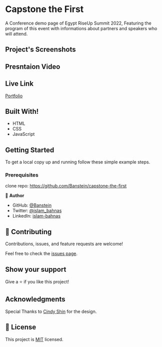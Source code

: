 # Capstone the First

A Conference demo page of Egypt RiseUp Summit 2022, Featuring the program of this event with informations about partners and speakers who will attend.

## Project's Screenshots

## Presntaion Video

## Live Link

[Portfolio](https://banstein.github.io/capstone-the-first/)

## Built With!

- HTML
- CSS
- JavaScript

## Getting Started

To get a local copy up and running follow these simple example steps.

### Prerequisites

clone repo: https://github.com/Banstein/capstone-the-first

👤 **Author**

- GitHub: [@Banstein](https://github.com/Banstein)
- Twitter: [@islam_bahnas](https://twitter.com/islam_bahnas)
- LinkedIn: [islam-bahnas](www.linkedin.com/in/islam-bahnas)

## 🤝 Contributing

Contributions, issues, and feature requests are welcome!

Feel free to check the [issues page](../../issues/).

## Show your support

Give a ⭐️ if you like this project!

## Acknowledgments

Special Thanks to [Cindy Shin](https://www.behance.net/adagio07) for the design.

## 📝 License

This project is [MIT](./LICENSE) licensed.